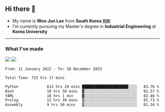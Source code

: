## Hi there 👋

- My name is **Woo Jun Lee** from **South Korea 🇰🇷**
- I'm currently pursuing my Master's degree in **Industrial Engineering** at **Korea University**

---

### What I've made

<a href="https://share.streamlit.io/tomtom1103/kuiai_hackathon_2022/main/JL_app.py"><img src="https://img.shields.io/badge/Journey Lee-161B22?style=for-the-badge&logo=streamlit&logoColor=FF4B4B"/></a> <a href="https://jeon-100.github.io/Dangzang/"><img src="https://img.shields.io/badge/당신을 위한 장학금, 당장!-161B22?style=for-the-badge&logo=react&logoColor=#61DAFB"/></a>

<!--START_SECTION:waka-->

```txt
From: 11 January 2022 - To: 18 December 2023

Total Time: 725 hrs 17 mins

Python             613 hrs 29 mins █████████████████████░░░░   83.76 %
Bash               18 hrs 50 mins  ▓░░░░░░░░░░░░░░░░░░░░░░░░   02.57 %
YAML               18 hrs 1 min    ▓░░░░░░░░░░░░░░░░░░░░░░░░   02.46 %
Prolog             12 hrs 39 mins  ▒░░░░░░░░░░░░░░░░░░░░░░░░   01.73 %
Assembly           9 hrs 50 mins   ▒░░░░░░░░░░░░░░░░░░░░░░░░   01.34 %
```

<!--END_SECTION:waka-->
